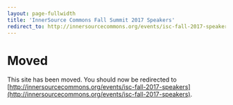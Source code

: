 ```yaml
---
layout: page-fullwidth
title: 'InnerSource Commons Fall Summit 2017 Speakers'
redirect_to: http://innersourcecommons.org/events/isc-fall-2017-speakers
---
```


# Moved

This site has been moved. You should now be redirected to [http://innersourcecommons.org/events/isc-fall-2017-speakers](http://innersourcecommons.org/events/isc-fall-2017-speakers).